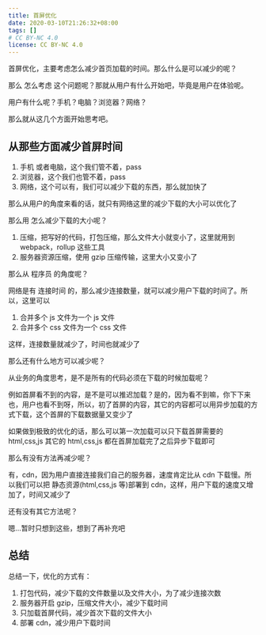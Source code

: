 ```yaml
---
title: 首屏优化
date: 2020-03-10T21:26:32+08:00
tags: []
# CC BY-NC 4.0
license: CC BY-NC 4.0
---
```


首屏优化，主要考虑怎么减少首页加载的时间。那么什么是可以减少的呢？

那么 怎么考虑 这个问题呢？那就从用户有什么开始吧，毕竟是用户在体验呢。

用户有什么呢？手机？电脑？浏览器？网络？

那么就从这几个方面开始思考吧。

<!-- more -->

## 从那些方面减少首屏时间

1. 手机 或者电脑，这个我们管不着，pass
2. 浏览器，这个我们也管不着，pass
3. 网络，这个可以有，我们可以减少下载的东西，那么就加快了

那么从用户的角度来看的话，就只有网络这里的减少下载的大小可以优化了

那么用 怎么减少下载的大小呢？

1. 压缩，把写好的代码，打包压缩，那么文件大小就变小了，这里就用到 webpack，rollup 这些工具
2. 服务器资源压缩，使用 gzip 压缩传输，这里大小又变小了

那么从 程序员 的角度呢？

网络是有 连接时间 的，那么减少连接数量，就可以减少用户下载的时间了。所以，这里可以

1. 合并多个 js 文件为一个 js 文件
2. 合并多个 css 文件为一个 css 文件

这样，连接数量就减少了，时间也就减少了

那么还有什么地方可以减少呢？

从业务的角度思考，是不是所有的代码必须在下载的时候加载呢？

例如首屏看不到的内容，是不是可以推迟加载？是的，因为看不到嘛，你下下来也，用户也看不到呀，所以，初了首屏的内容，其它的内容都可以用异步加载的方式下载，这个首屏的下载数据量又变少了

如果做到极致的优化的话，那么可以第一次加载可以只下载首屏需要的 html,css,js 其它的 html,css,js 都在首屏加载完了之后异步下载即可

那么有没有方法再减少呢？

有，cdn，因为用户直接连接我们自己的服务器，速度肯定比从 cdn 下载慢。所以我们可以把 静态资源(html,css,js 等)部署到 cdn，这样，用户下载的速度又增加了，时间又减少了

还有没有其它方法呢？

嗯...暂时只想到这些，想到了再补充吧

## 总结

总结一下，优化的方式有：

1. 打包代码，减少下载的文件数量以及文件大小，为了减少连接次数
2. 服务器开启 gzip，压缩文件大小，减少下载时间
3. 只加载首屏代码，减少首次下载的文件大小
4. 部署 cdn，减少用户下载时间
